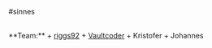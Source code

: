 #sinnes  

<br>
**Team:**  
+ <a href="https://github.com/Riggs92">riggs92</a>  
+ <a href="https://github.com/Vaultcoder">Vaultcoder</a>  
+ Kristofer
+ Johannes  
